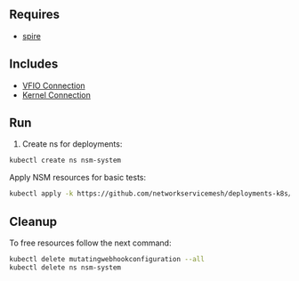 ## Requires

- [spire](../spire)

## Includes

- [VFIO Connection](../use-cases/Vfio2Noop)
- [Kernel Connection](../use-cases/SriovKernel2Noop)

## Run

1. Create ns for deployments:
```bash
kubectl create ns nsm-system
```

Apply NSM resources for basic tests:
```bash
kubectl apply -k https://github.com/networkservicemesh/deployments-k8s/examples/sriov?ref=3c5b2f08571e6bfd999854b20e680b15da5d12aa
```

## Cleanup

To free resources follow the next command:
```bash
kubectl delete mutatingwebhookconfiguration --all
kubectl delete ns nsm-system
```
